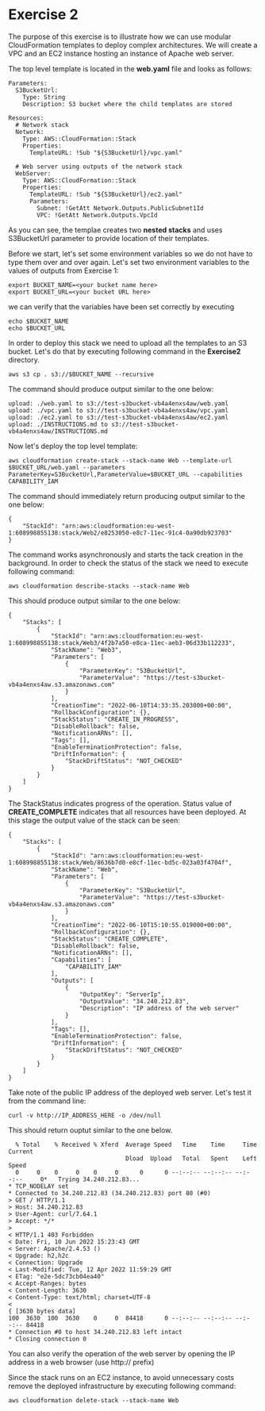 # Exercise 2

The purpose of this exercise is to illustrate how we can use modular CloudFormation templates to deploy complex architectures. We will create a VPC and an EC2 instance hosting an instance of Apache web server.

The top level template is located in the **web.yaml** file and looks as follows:

```
Parameters:
  S3BucketUrl:
    Type: String
    Description: S3 bucket where the child templates are stored

Resources:
  # Network stack
  Network:
    Type: AWS::CloudFormation::Stack
    Properties:
      TemplateURL: !Sub "${S3BucketUrl}/vpc.yaml"

  # Web server using outputs of the network stack
  WebServer:
    Type: AWS::CloudFormation::Stack
    Properties:
      TemplateURL: !Sub "${S3BucketUrl}/ec2.yaml"
      Parameters:
        Subnet: !GetAtt Network.Outputs.PublicSubnet1Id
        VPC: !GetAtt Network.Outputs.VpcId
```

As you can see, the templae creates two **nested stacks** and uses S3BucketUrl parameter to provide location of their templates.

Before we start, let's set some environment variables so we do not have to type them over and over again. Let's set two environment variables to the values of outputs from Exercise 1:

```
export BUCKET_NAME=<your bucket name here>
export BUCKET_URL=<your bucket URL here>
```

we can verify that the variables have been set correctly by executing 

```
echo $BUCKET_NAME
echo $BUCKET_URL
```

In order to deploy this stack we need to upload all the templates to an S3 bucket. Let's do that by executing following command in the **Exercise2** directory.
```
aws s3 cp . s3://$BUCKET_NAME --recursive
```

The command should produce output similar to the one below:
```
upload: ./web.yaml to s3://test-s3bucket-vb4a4enxs4aw/web.yaml  
upload: ./vpc.yaml to s3://test-s3bucket-vb4a4enxs4aw/vpc.yaml  
upload: ./ec2.yaml to s3://test-s3bucket-vb4a4enxs4aw/ec2.yaml 
upload: ./INSTRUCTIONS.md to s3://test-s3bucket-vb4a4enxs4aw/INSTRUCTIONS.md
```

Now let's deploy the top level template:

```
aws cloudformation create-stack --stack-name Web --template-url $BUCKET_URL/web.yaml --parameters ParameterKey=S3BucketUrl,ParameterValue=$BUCKET_URL --capabilities CAPABILITY_IAM
```

The command should immediately return producing output similar to the one below:

```
{
    "StackId": "arn:aws:cloudformation:eu-west-1:608998855138:stack/Web2/e8253050-e8c7-11ec-91c4-0a90db923703"
}
```

The command works asynchronously and starts the tack creation in the background. In order to check the status of the stack we need to execute following command:

```
aws cloudformation describe-stacks --stack-name Web
```

This should produce output similar to the one below:

```
{
    "Stacks": [
        {
            "StackId": "arn:aws:cloudformation:eu-west-1:608998855138:stack/Web3/4f2b7a50-e8ca-11ec-aeb3-06d33b112233",
            "StackName": "Web3",
            "Parameters": [
                {
                    "ParameterKey": "S3BucketUrl",
                    "ParameterValue": "https://test-s3bucket-vb4a4enxs4aw.s3.amazonaws.com"
                }
            ],
            "CreationTime": "2022-06-10T14:33:35.203000+00:00",
            "RollbackConfiguration": {},
            "StackStatus": "CREATE_IN_PROGRESS",
            "DisableRollback": false,
            "NotificationARNs": [],
            "Tags": [],
            "EnableTerminationProtection": false,
            "DriftInformation": {
                "StackDriftStatus": "NOT_CHECKED"
            }
        }
    ]
}
```

The StackStatus indicates progress of the operation. Status value of **CREATE_COMPLETE** indicates that all resources have been deployed. At this stage the output value of the stack can be seen:

```
{
    "Stacks": [
        {
            "StackId": "arn:aws:cloudformation:eu-west-1:608998855138:stack/Web/8636b7d0-e8cf-11ec-bd5c-023a03f4704f",
            "StackName": "Web",
            "Parameters": [
                {
                    "ParameterKey": "S3BucketUrl",
                    "ParameterValue": "https://test-s3bucket-vb4a4enxs4aw.s3.amazonaws.com"
                }
            ],
            "CreationTime": "2022-06-10T15:10:55.019000+00:00",
            "RollbackConfiguration": {},
            "StackStatus": "CREATE_COMPLETE",
            "DisableRollback": false,
            "NotificationARNs": [],
            "Capabilities": [
                "CAPABILITY_IAM"
            ],
            "Outputs": [
                {
                    "OutputKey": "ServerIp",
                    "OutputValue": "34.240.212.83",
                    "Description": "IP address of the web server"
                }
            ],
            "Tags": [],
            "EnableTerminationProtection": false,
            "DriftInformation": {
                "StackDriftStatus": "NOT_CHECKED"
            }
        }
    ]
}
```

Take note of the public IP address of the deployed web server. Let's test it from the command line:

```
curl -v http://IP_ADDRESS_HERE -o /dev/null
```

This should return ouptut similar to the one below. 

```
  % Total    % Received % Xferd  Average Speed   Time    Time     Time  Current
                                 Dload  Upload   Total   Spent    Left  Speed
  0     0    0     0    0     0      0      0 --:--:-- --:--:-- --:--:--     0*   Trying 34.240.212.83...
* TCP_NODELAY set
* Connected to 34.240.212.83 (34.240.212.83) port 80 (#0)
> GET / HTTP/1.1
> Host: 34.240.212.83
> User-Agent: curl/7.64.1
> Accept: */*
> 
< HTTP/1.1 403 Forbidden
< Date: Fri, 10 Jun 2022 15:23:43 GMT
< Server: Apache/2.4.53 ()
< Upgrade: h2,h2c
< Connection: Upgrade
< Last-Modified: Tue, 12 Apr 2022 11:59:29 GMT
< ETag: "e2e-5dc73cb04ea40"
< Accept-Ranges: bytes
< Content-Length: 3630
< Content-Type: text/html; charset=UTF-8
< 
{ [3630 bytes data]
100  3630  100  3630    0     0  84418      0 --:--:-- --:--:-- --:--:-- 84418
* Connection #0 to host 34.240.212.83 left intact
* Closing connection 0
```

You can also verify the operation of the web server by opening the IP address in a web browser (use http:// prefix)

Since the stack runs on an EC2 instance, to avoid unnecessary costs remove the deployed infrastructure by executing following command:

```
aws cloudformation delete-stack --stack-name Web
```